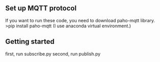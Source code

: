## Set up MQTT protocol
If you want to run these code, you need to download paho-mqtt library.
    >pip install paho-mqtt
(I use anaconda virtual environment.)

## Getting started
first, run subscribe.py
second, run publish.py